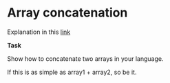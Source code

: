# Array concatenation 

Explanation in this [link](http://rosettacode.org/wiki/Array_concatenation)

**Task**

Show how to concatenate two arrays in your language.

If this is as simple as array1 + array2, so be it. 

